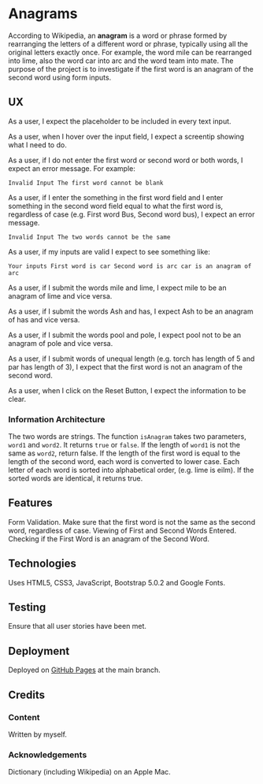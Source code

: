 # Anagrams

According to Wikipedia, an **anagram** is a word or phrase formed by rearranging the letters of a different word or phrase, typically using all the original letters exactly once.  For example, the word mile can be rearranged into lime, also the word car into arc and the word team into mate.  The purpose of the project is to investigate if the first word is an anagram of the second word using form inputs.

## UX

As a user, I expect the placeholder to be included in every text input.

As a user, when I hover over the input field, I expect a screentip showing what I need to do.

As a user, if I do not enter the first word or second word or both words, I expect an error message. For example:

`Invalid Input
The first word cannot be blank`

As a user, if I enter the something in the first word field and I enter something in the second word field equal to what the first word is, regardless of case (e.g. First word Bus, Second word bus), I expect an error message.

`Invalid Input
The two words cannot be the same`

As a user, if my inputs are valid I expect to see something like:

`Your inputs
First word is car
Second word is arc
car is an anagram of arc`

As a user, if I submit the words mile and lime, I expect mile to be an anagram of lime and vice versa.

As a user, if I submit the words Ash and has, I expect Ash to be an anagram of has and vice versa.

As a user, if I submit the words pool and pole, I expect pool not to be an anagram of pole and vice versa.

As a user, if I submit words of unequal length (e.g. torch has length of 5 and par has length of 3), I expect that the first word is not an anagram of the second word.

As a user, when I click on the Reset Button, I expect the information to be clear.

### Information Architecture

The two words are strings.  The function `isAnagram` takes two parameters, `word1` and `word2`.  It returns `true` or `false`.  If the length of `word1` is not the same as `word2`, return false.  If the length of the first word is equal to the length of the second word, each word is converted to lower case.  Each letter of each word is sorted into alphabetical order, (e.g. lime is eilm).  If the sorted words are identical, it returns true.

## Features

Form Validation.  Make sure that the first word is not the same as the second word, regardless of case.  Viewing of First and Second Words Entered.  Checking if the First Word is an anagram of the Second Word. 

## Technologies

Uses HTML5, CSS3, JavaScript, Bootstrap 5.0.2 and Google Fonts.

## Testing

Ensure that all user stories have been met.

## Deployment

Deployed on [GitHub Pages](https://derektypist.github.io/anagrams) at the main branch.

## Credits

### Content

Written by myself.

### Acknowledgements

Dictionary (including Wikipedia) on an Apple Mac.